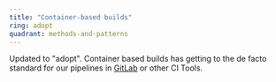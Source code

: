 ```yaml
---
title: "Container-based builds"
ring: adopt
quadrant: methods-and-patterns
---
```


Updated to "adopt". Container based builds has getting to the de facto standard for our pipelines in [GitLab](/tools/gitlab.html) or other CI Tools.
